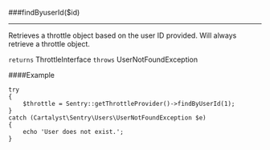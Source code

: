 <a id="findByUserId"></a>
###findByuserId($id)

----------

Retrieves a throttle object based on the user ID provided. Will always retrieve a throttle object.

`returns` ThrottleInterface
`throws`  UserNotFoundException

####Example

	try
	{
		$throttle = Sentry::getThrottleProvider()->findByUserId(1);
	}
	catch (Cartalyst\Sentry\Users\UserNotFoundException $e)
	{
		echo 'User does not exist.';
	}
